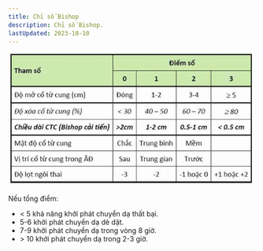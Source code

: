 ```yaml
---
title: Chỉ số Bishop
description: Chỉ số Bishop.
lastUpdated: 2023-10-10
---
```


![Chỉ số Bishop](../../../assets/notes/chi-so-bishop/chi-so-bishop.jpg)

Nếu tổng điểm:

- < 5 khả năng khởi phát chuyển dạ thất bại.
- 5-6 khởi phát chuyển dạ dè dặt.
- 7-9 khởi phát chuyển dạ trong vòng 8 giờ.
- &#62; 10 khởi phát chuyển dạ trong 2-3 giờ.
